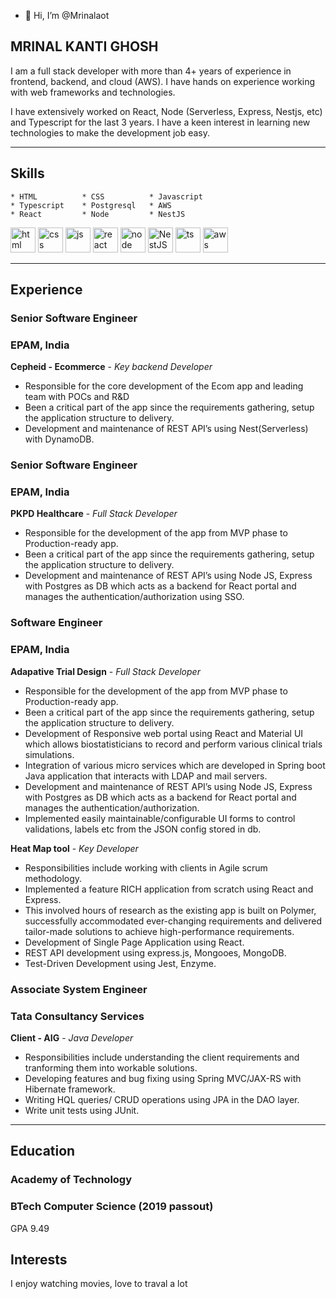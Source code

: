 
- 👋 Hi, I’m @Mrinalaot

## MRINAL KANTI GHOSH

I am a full stack developer with more than 4+ years of experience in frontend, backend, and cloud (AWS). I have hands on experience working with web frameworks and technologies. 

I have extensively worked on React, Node (Serverless, Express, Nestjs, etc) and Typescript for the last 3 years. I have a keen interest in learning new technologies to make the development job easy.

---

## Skills
```
* HTML          * CSS          * Javascript
* Typescript    * Postgresql   * AWS
* React         * Node         * NestJS         

```

<p align='left'>
  <img src="https://upload.wikimedia.org/wikipedia/commons/thumb/6/61/HTML5_logo_and_wordmark.svg/2048px-HTML5_logo_and_wordmark.svg.png" alt="html" width="40" height="40">
  <img src='https://upload.wikimedia.org/wikipedia/commons/thumb/d/d5/CSS3_logo_and_wordmark.svg/1200px-CSS3_logo_and_wordmark.svg.png' alt="css" width="40" height="40">
  <img src='https://upload.wikimedia.org/wikipedia/commons/thumb/b/ba/Javascript_badge.svg/1200px-Javascript_badge.svg.png' height='40' width='40' alt="js">
   <img src="https://upload.wikimedia.org/wikipedia/commons/thumb/a/a7/React-icon.svg/1280px-React-icon.svg.png" alt="react" width="40" height="40"/>
   <img src="https://www.javatpoint.com/js/nodejs/images/node-js-tutorial.png" alt="node" width="40" height="40"/>
  <img src="https://upload.wikimedia.org/wikipedia/commons/a/a8/NestJS.svg" alt="NestJS" width="40" height="40"/>
  <img src="https://upload.wikimedia.org/wikipedia/commons/thumb/4/4c/Typescript_logo_2020.svg/1200px-Typescript_logo_2020.svg.png" alt="ts" width="40" height="40"/>
  <img src="https://pbs.twimg.com/profile_images/1351573137855373312/NusaOfNL_400x400.jpg" alt="aws" width="40" height="40"/>
</p>

---

## Experience

### **Senior Software Engineer**
### EPAM, India

**Cepheid - Ecommerce** - _Key backend Developer_
* Responsible for the core development of the Ecom app and leading team with POCs and R&D
* Been a critical part of the app since the requirements gathering, setup the application structure to delivery.
* Development and maintenance of REST API’s using Nest(Serverless) with DynamoDB.

### **Senior Software Engineer**
### EPAM, India

**PKPD Healthcare** - _Full Stack Developer_
* Responsible for the development of the app from MVP phase to Production-ready app. 
* Been a critical part of the app since the requirements gathering, setup the application structure to delivery.
* Development and maintenance of REST API’s using Node JS, Express with Postgres as DB which acts as a backend for React portal and manages the authentication/authorization using SSO.
 
### **Software Engineer**
### EPAM, India

**Adapative Trial Design** - _Full Stack Developer_
* Responsible for the development of the app from MVP phase to Production-ready app. 
* Been a critical part of the app since the requirements gathering, setup the application structure to delivery.
* Development of Responsive web portal using React and Material UI which allows biostatisticians to record and perform various clinical trials simulations.
* Integration of various micro services which are developed in Spring boot Java application that interacts with LDAP and mail servers.
* Development and maintenance of REST API’s using Node JS, Express with Postgres as DB which acts as a backend for React portal and manages the authentication/authorization.
* Implemented easily maintainable/configurable UI forms to control validations, labels etc from the JSON config stored in db.

**Heat Map tool** - _Key Developer_
* Responsibilities include working with clients in Agile scrum methodology. 
* Implemented a feature RICH application from scratch using React and Express. 
* This involved hours of research as the existing app is built on Polymer, successfully accommodated ever-changing requirements and delivered tailor-made solutions to achieve high-performance requirements. 
* Development of Single Page Application using React.
* REST API development using express.js, Mongooes, MongoDB.
* Test-Driven Development using Jest, Enzyme.


### **Associate System Engineer**
### Tata Consultancy Services

**Client - AIG** - _Java Developer_

* Responsibilities include understanding the client requirements and tranforming them into workable solutions. 
* Developing features and bug fixing using Spring MVC/JAX-RS with Hibernate framework. 
* Writing HQL queries/ CRUD operations using JPA in the DAO layer. 
* Write unit tests using JUnit. 

---

## Education

### **Academy of Technology**
### BTech Computer Science (2019 passout)
GPA 9.49

## Interests

I enjoy watching movies, love to traval a lot 
